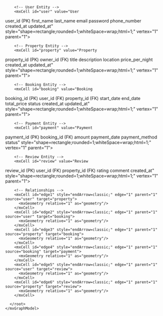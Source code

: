 <mxfile host="app.diagrams.net">
  <diagram name="Airbnb ERD" id="er-diagram">
    <mxGraphModel dx="1050" dy="600" grid="1" gridSize="10" guides="1" tooltips="1" connect="1" arrows="1" fold="1" page="1" pageScale="1" pageWidth="827" pageHeight="1169" math="0" shadow="0">
      <root>
        <mxCell id="0"/>
        <mxCell id="1" parent="0"/>
        
        <!-- User Entity -->
        <mxCell id="user" value="User
user_id (PK)
first_name
last_name
email
password
phone_number
created_at
updated_at" style="shape=rectangle;rounded=1;whiteSpace=wrap;html=1;" vertex="1" parent="1">
          <mxGeometry x="80" y="80" width="160" height="140" as="geometry"/>
        </mxCell>

        <!-- Property Entity -->
        <mxCell id="property" value="Property
property_id (PK)
owner_id (FK)
title
description
location
price_per_night
created_at
updated_at" style="shape=rectangle;rounded=1;whiteSpace=wrap;html=1;" vertex="1" parent="1">
          <mxGeometry x="320" y="80" width="180" height="160" as="geometry"/>
        </mxCell>

        <!-- Booking Entity -->
        <mxCell id="booking" value="Booking
booking_id (PK)
user_id (FK)
property_id (FK)
start_date
end_date
total_price
status
created_at
updated_at" style="shape=rectangle;rounded=1;whiteSpace=wrap;html=1;" vertex="1" parent="1">
          <mxGeometry x="200" y="280" width="200" height="180" as="geometry"/>
        </mxCell>

        <!-- Payment Entity -->
        <mxCell id="payment" value="Payment
payment_id (PK)
booking_id (FK)
amount
payment_date
payment_method
status" style="shape=rectangle;rounded=1;whiteSpace=wrap;html=1;" vertex="1" parent="1">
          <mxGeometry x="480" y="280" width="180" height="140" as="geometry"/>
        </mxCell>

        <!-- Review Entity -->
        <mxCell id="review" value="Review
review_id (PK)
user_id (FK)
property_id (FK)
rating
comment
created_at" style="shape=rectangle;rounded=1;whiteSpace=wrap;html=1;" vertex="1" parent="1">
          <mxGeometry x="80" y="500" width="180" height="120" as="geometry"/>
        </mxCell>

        <!-- Relationships -->
        <mxCell id="edge1" style="endArrow=classic;" edge="1" parent="1" source="user" target="property">
          <mxGeometry relative="1" as="geometry"/>
        </mxCell>
        <mxCell id="edge2" style="endArrow=classic;" edge="1" parent="1" source="user" target="booking">
          <mxGeometry relative="1" as="geometry"/>
        </mxCell>
        <mxCell id="edge3" style="endArrow=classic;" edge="1" parent="1" source="property" target="booking">
          <mxGeometry relative="1" as="geometry"/>
        </mxCell>
        <mxCell id="edge4" style="endArrow=classic;" edge="1" parent="1" source="booking" target="payment">
          <mxGeometry relative="1" as="geometry"/>
        </mxCell>
        <mxCell id="edge5" style="endArrow=classic;" edge="1" parent="1" source="user" target="review">
          <mxGeometry relative="1" as="geometry"/>
        </mxCell>
        <mxCell id="edge6" style="endArrow=classic;" edge="1" parent="1" source="property" target="review">
          <mxGeometry relative="1" as="geometry"/>
        </mxCell>

      </root>
    </mxGraphModel>
  </diagram>
</mxfile>
